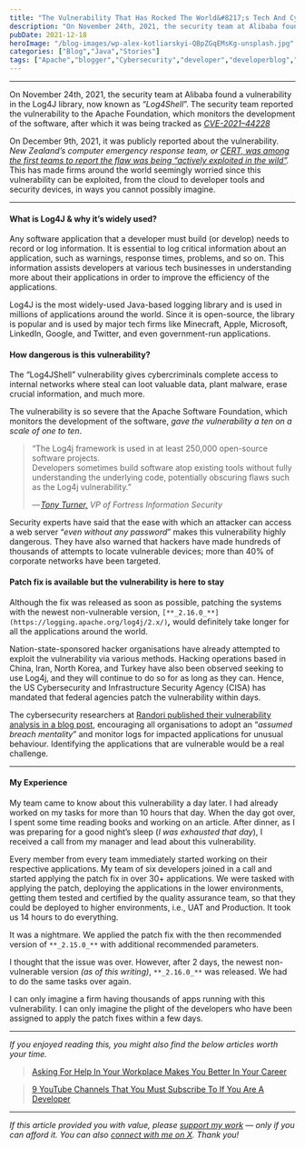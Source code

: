 ```yaml
---
title: "The Vulnerability That Has Rocked The World&#8217;s Tech And Cybersecurity Firms"
description: "On November 24th, 2021, the security team at Alibaba found a vulnerability in the Log4J library, now known as “Log4Shell”. The security team reported the vulnerability to the Apache Foundation, which monitors the development of the software, after which it was being tracked as CVE-2021–44228 On December 9th, 2021, it was publicly reported about the [&hellip;]"
pubDate: 2021-12-18
heroImage: "/blog-images/wp-alex-kotliarskyi-QBpZGqEMsKg-unsplash.jpg"
categories: ["Blog","Java","Stories"]
tags: ["Apache","blogger","Cybersecurity","developer","developerblog","Java","Log4J","thedeveloperstory","Vulnerability"]
---
```


* * *

On November 24th, 2021, the security team at Alibaba found a vulnerability in the Log4J library, now known as “_Log4Shell_”. The security team reported the vulnerability to the Apache Foundation, which monitors the development of the software, after which it was being tracked as [_CVE-2021–44228_](https://cve.mitre.org/cgi-bin/cvename.cgi?name=CVE-2021-44228)

On December 9th, 2021, it was publicly reported about the vulnerability. _New Zealand’s computer emergency response team, or_ [_CERT, was among the first teams to report the flaw was being “actively exploited in the wild”_](https://www.cert.govt.nz/it-specialists/advisories/log4j-rce-0-day-actively-exploited/)_._ This has made firms around the world seemingly worried since this vulnerability can be exploited, from the cloud to developer tools and security devices, in ways you cannot possibly imagine.

* * *

#### What is Log4J & why it’s widely used?

Any software application that a developer must build (or develop) needs to record or log information. It is essential to log critical information about an application, such as warnings, response times, problems, and so on. This information assists developers at various tech businesses in understanding more about their applications in order to improve the efficiency of the applications.

Log4J is the most widely-used Java-based logging library and is used in millions of applications around the world. Since it is open-source, the library is popular and is used by major tech firms like Minecraft, Apple, Microsoft, LinkedIn, Google, and Twitter, and even government-run applications.

#### How dangerous is this vulnerability?

The “Log4JShell” vulnerability gives cybercriminals complete access to internal networks where steal can loot valuable data, plant malware, erase crucial information, and much more. 

The vulnerability is so severe that the Apache Software Foundation, which monitors the development of the software, _gave the vulnerability a ten on a scale of one to ten_. 

> “The Log4j framework is used in at least 250,000 open-source software projects.   
> Developers sometimes build software atop existing tools without fully understanding the underlying code, potentially obscuring flaws such as the Log4j vulnerability.”
> 
> _—_ [_Tony Turner,_](https://www.linkedin.com/in/tonyturnercissp) _VP of Fortress Information Security_

Security experts have said that the ease with which an attacker can access a web server “_even without any password_” makes this vulnerability highly dangerous. They have also warned that hackers have made hundreds of thousands of attempts to locate vulnerable devices; more than 40% of corporate networks have been targeted.

#### Patch fix is available but the vulnerability is here to stay

Although the fix was released as soon as possible, patching the systems with the newest non-vulnerable version, `[**_2.16.0_**](https://logging.apache.org/log4j/2.x/)`**_,_** would definitely take longer for all the applications around the world.

Nation-state-sponsored hacker organisations have already attempted to exploit the vulnerability via various methods. Hacking operations based in China, Iran, North Korea, and Turkey have also been observed seeking to use Log4j, and they will continue to do so for as long as they can. Hence, the US Cybersecurity and Infrastructure Security Agency (CISA) has mandated that federal agencies patch the vulnerability within days.

The cybersecurity researchers at [Randori published their vulnerability analysis in a blog post](https://www.randori.com/blog/cve-2021-44228/), encouraging all organisations to adopt an “_assumed breach mentality_” and monitor logs for impacted applications for unusual behaviour. Identifying the applications that are vulnerable would be a real challenge.

* * *

#### My Experience

My team came to know about this vulnerability a day later. I had already worked on my tasks for more than 10 hours that day. When the day got over, I spent some time reading books and working on an article. After dinner, as I was preparing for a good night’s sleep (_I was exhausted that day_), I received a call from my manager and lead about this vulnerability.

Every member from every team immediately started working on their respective applications. My team of six developers joined in a call and started applying the patch fix in over 30+ applications. We were tasked with applying the patch, deploying the applications in the lower environments, getting them tested and certified by the quality assurance team, so that they could be deployed to higher environments, i.e., UAT and Production. It took us 14 hours to do everything.

It was a nightmare. We applied the patch fix with the then recommended version of `**_2.15.0_**` with additional recommended parameters.

I thought that the issue was over. However, after 2 days, the newest non-vulnerable version _(as of this writing)_, `**_2.16.0_**` was released. We had to do the same tasks over again.

I can only imagine a firm having thousands of apps running with this vulnerability. I can only imagine the plight of the developers who have been assigned to apply the patch fixes within a few days.

* * *

_If you enjoyed reading this, you might also find the below articles worth your time._

> [Asking For Help In Your Workplace Makes You Better In Your Career](https://thedeveloperstory.com/2021/11/22/asking-for-help-in-your-workplace-makes-you-better-in-your-career/)

> [9 YouTube Channels That You Must Subscribe To If You Are A Developer](https://thedeveloperstory.com/2021/11/07/9-youtube-channels-that-you-must-subscribe-to-if-you-are-a-developer/)

* * *

_If this article provided you with value, please [support my work](https://buymeacoffee.com/viveknaskar) — only if you can afford it. You can also [connect with me on X](https://x.com/vivek_naskar). Thank you!_